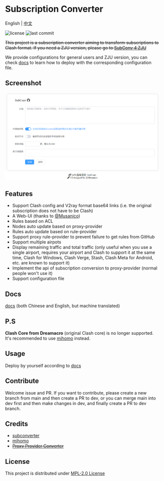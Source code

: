 # Subscription Converter

English | [中文](README_CN.md)

![license](https://img.shields.io/github/license/SubConv/SubConv) ![last commit](https://img.shields.io/github/last-commit/SubConv/SubConv)

~~This project is a subscription converter aiming to transform subscriptions to Clash format. If you need a ZJU version, please go to [SubConv 4 ZJU](https://github.com/SubConv/SubConv-4-ZJU)~~

We provide configurations for general users and ZJU version, you can check [docs](https://subconv.is-sb.com) to learn how to deploy with the corresponding configuration file.

## Screenshot

![screenshot](assets/image.png)

## Features

- Support Clash config and V2ray format base64 links (i.e. the original subscription does not have to be Clash)
- A Web-UI (thanks to [@Musanico](https://github.com/musanico))
- Rules based on ACL
- Nodes auto update based on proxy-provider
- Rules auto update based on rule-provider
- Support proxy rule-provider to prevent failure to get rules from GitHub
- Support multiple airpots
- Display remaining traffic and total traffic (only useful when you use a single airport, requires your airport and Clash to support it at the same time, Clash for Windows, Clash Verge, Stash, Clash Meta for Android, etc. are known to support it)
- Implement the api of subscription conversion to proxy-provider (normal people won't use it)
- Support configuration file

## Docs

[docs](https://subconv.is-sb.com) (both Chinese and English, but machine translated)

## P.S

**Clash Core from Dreamacro** (original Clash core) is no longer supported. It's recommended to use [mihomo](https://github.com/MetaCubeX/mihomo) instead.

## Usage

Deploy by yourself according to [docs](https://subconv.is-sb.com)

## Contribute

Welcome issue and PR. If you want to contribute, please create a new branch from main and then create a PR to dev, or you can merge main into dev first and then make changes in dev, and finally create a PR to dev branch.

## Credits

- [subconverter](https://github.com/tindy2013/subconverter)
- [mihomo](https://github.com/MetaCubeX/mihomo)
- ~~[Proxy Provider Converter](https://github.com/qier222/proxy-provider-converter)~~

## License

This project is distributed under [MPL-2.0 License](https://github.com/SubConv/SubConv/blob/main/LICENSE)
